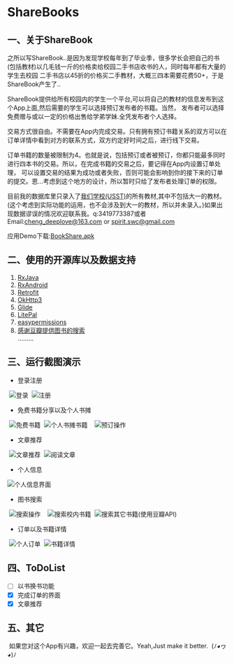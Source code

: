 # ShareBooks
 ## 一、关于ShareBook
之所以写ShareBook..是因为发现学校每年到了毕业季，很多学长会把自己的书(包括教材)以几毛钱一斤的价格卖给校园二手书店收书的人，同时每年都有大量的学生去校园
二手书店以45折的价格买二手教材，大概三四本需要花费50+，于是ShareBook产生了..  

ShareBook提供给所有校园内的学生一个平台,可以将自己的教材的信息发布到这个App上面,然后需要的学生可以选择预订发布者的书籍。当然，
发布者可以选择免费赠与或以一定的价格出售给学弟学妹.全凭发布者个人选择。  

交易方式很自由。不需要在App内完成交易。只有拥有预订书籍关系的双方可以在订单详情中看到对方的联系方式，双方约定好时间之后，进行线下交易。  

订单书籍的数量被限制为4。也就是说，包括预订或者被预订，你都只能最多同时进行四本书的交易。所以，在完成书籍的交易之后，要记得在App内设置订单处理，
可以设置交易的结果为成功或者失败，否则可能会影响到你的接下来的订单的提交。恩...考虑到这个地方的设计，所以暂时只给了发布者处理订单的权限。   

目前我的数据库里只录入了[我们学校(USST)](http://www.usst.edu.cn/)的所有教材,其中不包括大一的教材。(这个考虑到实际功能的运用，也不会涉及到大一的教材，所以并未录入。)如果出现数据谬误的情况欢迎联系我。q:3419773387或者Email:cheng_deeplove@163.com or spirit.swc@gmail.com

应用Demo下载:[BookShare.apk](https://github.com/cheng-github/ShareBooks/raw/master/%E5%BA%94%E7%94%A8Demo/OSBuk.apk)

## 二、使用的开源库以及数据支持
1. [RxJava ](https://github.com/ReactiveX/RxJava)
2. [RxAndroid](https://github.com/ReactiveX/RxAndroid)
3. [Retrofit](https://github.com/square/retrofit)
4. [OkHttp3](https://github.com/square/okhttp)
5. [Glide](https://github.com/bumptech/glide)
6. [LitePal](https://github.com/LitePalFramework/LitePal)
7. [easypermissions](https://github.com/googlesamples/easypermissions)
8. [感谢豆瓣提供图书的搜索](https://developers.douban.com/wiki/?title=book_v2#get_book_search)  
.........  
## 三、运行截图演示
 * 登录注册  
 
  ![登录](https://github.com/cheng-github/ShareBooks/blob/master/screenshots/login.png)
  ![注册](https://github.com/cheng-github/ShareBooks/blob/master/screenshots/register.png)
  
* 免费书籍分享以及个人书摊  

  ![免费书籍](https://github.com/cheng-github/ShareBooks/blob/master/screenshots/freepage.png)
  ![个人书摊书籍](https://github.com/cheng-github/ShareBooks/blob/master/screenshots/stallpage.png)  
  ![预订操作](https://github.com/cheng-github/ShareBooks/blob/master/screenshots/orderaction.png)
  
* 文章推荐

  ![文章推荐](https://github.com/cheng-github/ShareBooks/blob/master/screenshots/articlerRecommend.png)
  ![阅读文章](https://github.com/cheng-github/ShareBooks/blob/master/screenshots/articlecontent.png)

* 个人信息

 ![个人信息界面](https://github.com/cheng-github/ShareBooks/blob/master/screenshots/personalpage.png)

* 图书搜索

  ![搜索操作](https://github.com/cheng-github/ShareBooks/blob/master/screenshots/search.png)  
  ![搜索校内书籍](https://github.com/cheng-github/ShareBooks/blob/master/screenshots/mysearchres.png)
  ![搜索其它书籍(使用豆瓣API)](https://github.com/cheng-github/ShareBooks/blob/master/screenshots/doubansearch.png)
  
* 订单以及书籍详情
 
  ![个人订单](https://github.com/cheng-github/ShareBooks/blob/master/screenshots/orderdetail.png)
  ![书籍详情](https://github.com/cheng-github/ShareBooks/blob/master/screenshots/bookdetail.png)
## 四、ToDoList
- [ ] 以书换书功能
- [x] 完成订单的界面
- [x] 文章推荐
## 五、其它
  如果您对这个App有兴趣，欢迎一起去完善它。Yeah,Just make it better.  (ﾉ◕ヮ◕)ﾉ


 

